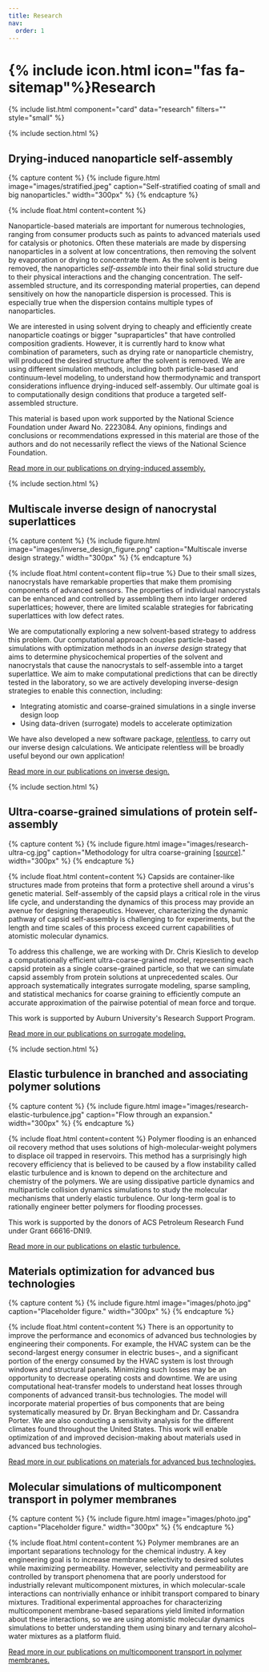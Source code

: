 ```yaml
---
title: Research
nav:
  order: 1
---
```


# {% include icon.html icon="fas fa-sitemap"%}Research

{% include list.html component="card" data="research" filters="" style="small" %}

{% include section.html %}
## Drying-induced nanoparticle self-assembly
{% capture content %}
{%
  include figure.html
  image="images/stratified.jpeg"
  caption="Self-stratified coating of small and big nanoparticles."
  width="300px"
%}
{% endcapture %}

{%
   include float.html
   content=content
%}

Nanoparticle-based materials are important for numerous technologies, ranging
from consumer products such as paints to advanced materials used for catalysis
or photonics. Often these materials are made by dispersing nanoparticles in a
solvent at low concentrations, then removing the solvent by evaporation or
drying to concentrate them. As the solvent is being removed, the nanoparticles
*self-assemble* into their final solid structure due to their physical
interactions and the changing concentration. The self-assembled structure, and
its corresponding material properties, can depend sensitively on how the
nanoparticle dispersion is processed. This is especially true when the
dispersion contains multiple types of nanoparticles.

We are interested in using solvent drying to cheaply and efficiently create
nanoparticle coatings or bigger "supraparticles" that have controlled
composition gradients. However, it is currently hard to know what combination of
parameters, such as drying rate or nanoparticle chemistry, will produced
the desired structure after the solvent is removed. We are using different
simulation methods, including both particle-based and continuum-level modeling,
to understand how thermodynamic and transport considerations influence
drying-induced self-assembly. Our ultimate goal is to computationally design
conditions that produce a targeted self-assembled structure.

This material is based upon work supported by the National Science Foundation
under Award No. 2223084. Any opinions, findings and conclusions or
recommendations expressed in this material are those of the authors and do not
necessarily reflect the views of the National Science Foundation.

[Read more in our publications on drying-induced assembly.](../../publications/?search=colloidal+suspensions)


{% include section.html %}
## Multiscale inverse design of nanocrystal superlattices
{% capture content %}
{%
  include figure.html
  image="images/inverse_design_figure.png"
  caption="Multiscale inverse design strategy."
  width="300px"
%}
{% endcapture %}

{%
   include float.html
   content=content
   flip=true
%}
Due to their small sizes, nanocrystals have remarkable properties that make them
promising components of advanced sensors. The
properties of individual nanocrystals can be enhanced and controlled by
assembling them into larger ordered superlattices; however, there are limited
scalable strategies for fabricating superlattices with low defect rates.

We are computationally exploring a new solvent-based strategy to address this
problem. Our computational approach couples particle-based simulations with
optimization methods in an *inverse design* strategy that aims to determine
physicochemical properties of the solvent and nanocrystals that cause the
nanocrystals to self-assemble into a target superlattice. We aim to make
computational predictions that can be directly tested in the laboratory, so we
are actively developing inverse-design strategies to enable this connection,
including:

- Integrating atomistic and coarse-grained simulations in a single inverse design loop
- Using data-driven (surrogate) models to accelerate optimization

We have also developed a new software package,
[relentless](https://relentless.readthedocs.io), to carry out our inverse design
calculations. We anticipate relentless will be broadly useful beyond our own
application!

[Read more in our publications on inverse design.](../../publications/?search=inverse+design)


{% include section.html %}
## Ultra-coarse-grained simulations of protein self-assembly
{% capture content %}
{%
  include figure.html
  image="images/research-ultra-cg.jpg"
  caption="Methodology for ultra coarse-graining [[source]](https://pdb101.rcsb.org/motm/109)."
  width="300px"
%}
{% endcapture %}

{%
   include float.html
   content=content
%}
Capsids are container-like structures made from proteins that form a protective
shell around a virus's genetic material. Self-assembly of the capsid plays a
critical role in the virus life cycle, and understanding the dynamics of this
process may provide an avenue for designing therapeutics. However,
characterizing the dynamic pathway of capsid self-assembly is challenging to for
experiments, but the length and time scales of this process exceed current
capabilities of atomistic molecular dynamics.

To address this challenge, we are working with Dr. Chris Kieslich to develop a
computationally efficient ultra-coarse-grained model, representing each capsid
protein as a single coarse-grained particle, so that we can simulate capsid
assembly from protein solutions at unprecedented scales. Our approach
systematically integrates surrogate modeling, sparse sampling, and statistical
mechanics for coarse graining to efficiently compute an accurate approximation
of the pairwise potential of mean force and torque.

This work is supported by Auburn University's Research Support Program.

[Read more in our publications on surrogate modeling.](../../publications/?search=surrogate+modeling)

{% include section.html %}
## Elastic turbulence in branched and associating polymer solutions
{% capture content %}
{%
  include figure.html
  image="images/research-elastic-turbulence.jpg"
  caption="Flow through an expansion."
  width="300px"
%}
{% endcapture %}

{%
   include float.html
   content=content
%}
Polymer flooding is an enhanced oil recovery method that uses solutions of 
high-molecular-weight polymers to displace oil trapped in reservoirs. This 
method has a surprisingly high recovery efficiency that is believed to be caused 
by a flow instability called elastic turbulence and is known to depend on the 
architecture and chemistry of the polymers. We are using dissipative particle 
dynamics and multiparticle collision dynamics simulations to study the molecular 
mechanisms that underly elastic turbulence. Our long-term goal is to 
rationally engineer better polymers for flooding processes.

This work is supported by the donors of ACS Petroleum Research Fund under Grant 66616-DNI9.

[Read more in our publications on elastic turbulence.](../../publications/?search=elastic+turbulence)
## Materials optimization for advanced bus technologies
{% capture content %}
{%
  include figure.html
  image="images/photo.jpg"
  caption="Placeholder figure."
  width="300px"
%}
{% endcapture %}

{%
   include float.html
   content=content
%}
There is an opportunity to improve the performance and economics of advanced bus 
technologies by engineering their components. For example, the HVAC system can 
be the second-largest energy consumer in electric buses¬, and a significant portion 
of the energy consumed by the HVAC system is lost through windows and structural 
panels. Minimizing such losses may be an opportunity to decrease operating costs 
and downtime. We are using computational heat-transfer models to understand heat
 losses through components of advanced transit-bus technologies. The model will 
 incorporate material properties of bus components that are being systematically 
 measured by Dr. Bryan Beckingham and Dr. Cassandra Porter. We are also conducting 
 a sensitivity analysis for the different climates found throughout the United 
 States. This work will enable optimization of and improved decision-making about 
 materials used in advanced bus technologies.

[Read more in our publications on materials for advanced bus technologies.](../../publications/?search=bus)
## Molecular simulations of multicomponent transport in polymer membranes
{% capture content %}
{%
  include figure.html
  image="images/photo.jpg"
  caption="Placeholder figure."
  width="300px"
%}
{% endcapture %}

{%
   include float.html
   content=content
%}
Polymer membranes are an important separations technology for the chemical 
industry. A key engineering goal is to increase membrane selectivity to desired 
solutes while maximizing permeability. However, selectivity and permeability are 
controlled by transport phenomena that are poorly understood for industrially 
relevant multicomponent mixtures, in which molecular-scale interactions can 
nontrivially enhance or inhibit transport compared to binary mixtures. Traditional 
experimental approaches for characterizing multicomponent membrane-based 
separations yield limited information about these interactions, so we are using 
atomistic molecular dynamics simulations to better understanding them using binary 
and ternary alcohol–water mixtures as a platform fluid.

[Read more in our publications on multicomponent transport in polymer membranes.](../../publications/?search=polymer+membranes)
